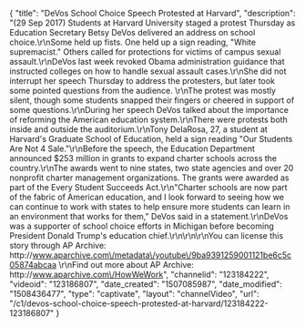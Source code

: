 {
    "title": "DeVos School Choice Speech Protested at Harvard",
    "description": "(29 Sep 2017) Students at Harvard University staged a protest Thursday as Education Secretary Betsy DeVos delivered an address on school choice.\r\nSome held up fists. One held up a sign reading, \"White supremacist.\" Others called for protections for victims of campus sexual assault.\r\nDeVos last week revoked Obama administration guidance that instructed colleges on how to handle sexual assault cases.\r\nShe did not interrupt her speech Thursday to address the protesters, but later took some pointed questions from the audience. \r\nThe protest was mostly silent, though some students snapped their fingers or cheered in support of some questions.\r\nDuring her speech DeVos talked about the importance of reforming the American education system.\r\nThere were protests both inside and outside the auditorium.\r\nTony DelaRosa, 27, a student at Harvard's Graduate School of Education, held a sign reading \"Our Students Are Not 4 Sale.\"\r\nBefore the speech, the Education Department announced $253 million in grants to expand charter schools across the country.\r\nThe awards went to nine states, two state agencies and over 20 nonprofit charter management organizations. The grants were awarded as part of the Every Student Succeeds Act.\r\n\"Charter schools are now part of the fabric of American education, and I look forward to seeing how we can continue to work with states to help ensure more students can learn in an environment that works for them,\" DeVos said in a statement.\r\nDeVos was a supporter of school choice efforts in Michigan before becoming President Donald Trump's education chief.\r\n\r\n\r\nYou can license this story through AP Archive: http:\/\/www.aparchive.com\/metadata\/youtube\/9ba9391259001121be6c5c05874abcaa \r\nFind out more about AP Archive: http:\/\/www.aparchive.com\/HowWeWork",
    "channelid": "123184222",
    "videoid": "123186807",
    "date_created": "1507085987",
    "date_modified": "1508436477",
    "type": "captivate",
    "layout": "channelVideo",
    "url": "\/c1\/devos-school-choice-speech-protested-at-harvard\/123184222-123186807"
}